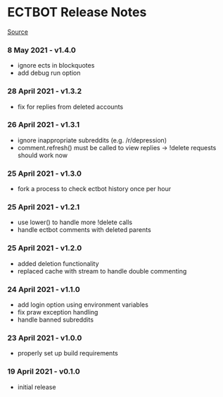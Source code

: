 # ECTBOT Release Notes

[Source](https://github.com/jordanlevy96/reddit-ectbot)

### 8 May 2021 - v1.4.0
- ignore ects in blockquotes
- add debug run option

### 28 April 2021 - v1.3.2
- fix for replies from deleted accounts

### 26 April 2021 - v1.3.1
- ignore inappropriate subreddits (e.g. /r/depression)
- comment.refresh() must be called to view replies -> !delete requests should work now

### 25 April 2021 - v1.3.0
- fork a process to check ectbot history once per hour

### 25 April 2021 - v1.2.1
- use lower() to handle more !delete calls
- handle ectbot comments with deleted parents

### 25 April 2021 - v1.2.0
- added deletion functionality
- replaced cache with stream to handle double commenting

### 24 April 2021 - v1.1.0
- add login option using environment variables
- fix praw exception handling
- handle banned subreddits

### 23 April 2021 - v1.0.0
- properly set up build requirements

### 19 April 2021 - v0.1.0
- initial release
